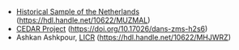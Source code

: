 - [Historical Sample of the Netherlands](https://iisg.amsterdam/en/hsn) (<https://hdl.handle.net/10622/MUZMAL>)
- [CEDAR Project](https://github.com/CEDAR-project) (<https://doi.org/10.17026/dans-zms-h2s6>)
- Ashkan Ashkpour, [LICR](http://licr.io) (<https://hdl.handle.net/10622/MHJWRZ>)
<!-- Add your name here -->
